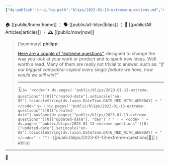 ```yaml
---
{"dg-publish":true,"dg-path":"blips/2023-01-13-extreme-questions.md","dg-permalink":"2023/01/13/extreme-questions/","permalink":"/2023/01/13/extreme-questions/","title":"philipp @ 2023-01-13"}
---
```



<div class="transclusion internal-embed is-loaded"><div class="markdown-embed">




🏠 [[public/Index\|home]]  ⋮ 🗣️ [[public/all-blips\|blips]] ⋮  📝 [[public/All Articles\|articles]]  ⋮ 🕰️ [[public/now\|now]]


</div></div>


> [!summary] **philipp**:
>
> [Here are a couple of "extreme questions"](https://longform.asmartbear.com/posts/extreme-questions/), designed to change the way you look at your work or product and to spark new ideas. Well worth a read. Many of them are _really_ not trivial to answer, such as: _"If our biggest competitor copied every single feature we have, how would we still win?"_
> - - -
>
> 🗓️ `$= "<code>"+ dv.pages('"public/blips/2023-01-13-extreme-questions"')[0]["created-date"].setLocale("en-US").toLocaleString(dv.luxon.DateTime.DATE_MED_WITH_WEEKDAY) + "</code>"` `$= (!dv.pages('"public/blips/2023-01-13-extreme-questions"')[0]["created-date"].hasSame(dv.pages('"public/blips/2023-01-13-extreme-questions"')[0]["updated-date"], "day") ? " · ✏️ <code> " + dv.pages('"public/blips/2023-01-13-extreme-questions"')[0]["updated-date"].setLocale("en-US").toLocaleString(dv.luxon.DateTime.DATE_MED_WITH_WEEKDAY) + "</code>" : "")`  · [[public/blips/2023-01-13-extreme-questions\|🔗]]
{ #blip}


- - -

 👾
